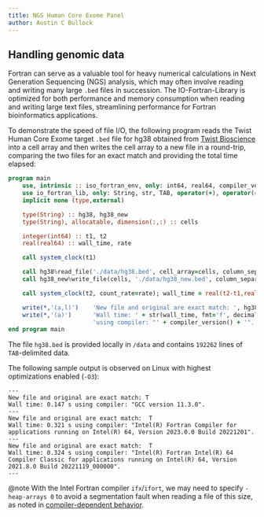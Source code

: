 ```yaml
---
title: NGS Human Core Exome Panel
author: Austin C Bullock
---
```


## Handling genomic data

Fortran can serve as a valuable tool for heavy numerical calculations in Next Generation Sequencing (NGS) analysis, which may often involve reading and writing many large `.bed` files in succession. The IO-Fortran-Library is optimized for both performance and memory consumption when reading and writing large text files, streamlining performance for Fortran bioinformatics applications.

To demonstrate the speed of file I/O, the following program reads the Twist Human Core Exome target `.bed` file for hg38 obtained from [Twist Bioscience](https://www.twistbioscience.com/resources/data-files/ngs-human-core-exome-panel-bed-file) into a cell array and then writes the cell array to a new file in a round-trip, comparing the two files for an exact match and providing the total time elapsed:

```fortran
program main
    use, intrinsic :: iso_fortran_env, only: int64, real64, compiler_version
    use io_fortran_lib, only: String, str, TAB, operator(+), operator(==)
    implicit none (type,external)

    type(String) :: hg38, hg38_new
    type(String), allocatable, dimension(:,:) :: cells

    integer(int64) :: t1, t2
    real(real64) :: wall_time, rate

    call system_clock(t1)

    call hg38%read_file('./data/hg38.bed', cell_array=cells, column_separator=TAB)
    call hg38_new%write_file(cells, './data/hg38_new.bed', column_separator=TAB)

    call system_clock(t2, count_rate=rate); wall_time = real(t2-t1,real64)/rate

    write(*,'(a,l)')    'New file and original are exact match: ', hg38_new == hg38
    write(*,'(a)')      'Wall time: ' + str(wall_time, fmt='f', decimals=3) + ' s ' + &
                        'using compiler: "' + compiler_version() + '".'
end program main
```

The file `hg38.bed` is provided locally in `/data` and contains `192262` lines of `TAB`-delimited data.

The following sample output is observed on Linux with highest optimizations enabled (`-O3`):

```text
---
New file and original are exact match: T
Wall time: 0.147 s using compiler: "GCC version 11.3.0".
---
New file and original are exact match:  T
Wall time: 0.321 s using compiler: "Intel(R) Fortran Compiler for applications running on Intel(R) 64, Version 2023.0.0 Build 20221201".
---
New file and original are exact match:  T
Wall time: 0.324 s using compiler: "Intel(R) Fortran Intel(R) 64 Compiler Classic for applications running on Intel(R) 64, Version 2021.8.0 Build 20221119_000000".
---
```

@note With the Intel Fortran compiler `ifx`/`ifort`, we may need to specify `-heap-arrays 0` to avoid a segmentation fault when reading a file of this size, as noted in [compiler-dependent behavior](../UserInfo/compilers.html).
